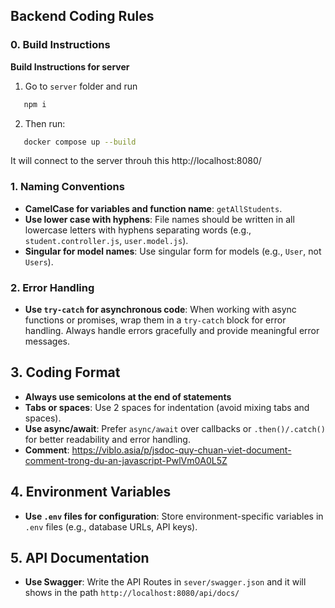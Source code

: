 ## Backend Coding Rules

### 0. **Build Instructions**

**Build Instructions for server**

1. Go to `server` folder and run

```bash
   npm i
```

2. Then run:

```bash
   docker compose up --build
```

It will connect to the server throuh this http://localhost:8080/

### 1. **Naming Conventions**

- **CamelCase for variables and function name**: `getAllStudents`.
- **Use lower case with hyphens**: File names should be written in all lowercase letters with hyphens separating words (e.g., `student.controller.js`, `user.model.js`).
- **Singular for model names**: Use singular form for models (e.g., `User`, not `Users`).

### 2. **Error Handling**

- **Use `try-catch` for asynchronous code**: When working with async functions or promises, wrap them in a `try-catch` block for error handling. Always handle errors gracefully and provide meaningful error messages.

## 3. **Coding Format**

- **Always use semicolons at the end of statements**
- **Tabs or spaces**: Use 2 spaces for indentation (avoid mixing tabs and spaces).
- **Use async/await**: Prefer `async/await` over callbacks or `.then()/.catch()` for better readability and error handling.
- **Comment**: https://viblo.asia/p/jsdoc-quy-chuan-viet-document-comment-trong-du-an-javascript-PwlVm0A0L5Z

## 4. **Environment Variables**

- **Use `.env` files for configuration**: Store environment-specific variables in `.env` files (e.g., database URLs, API keys).

## 5. **API Documentation**

- **Use Swagger**: Write the API Routes in `sever/swagger.json` and it will shows in the path `http://localhost:8080/api/docs/`

